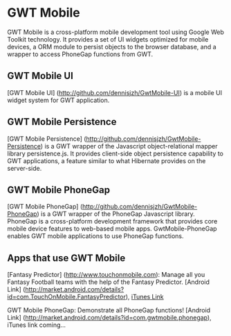 GWT Mobile
============

GWT Mobile is a cross-platform mobile development tool using Google Web Toolkit technology. It provides a set of UI widgets optimized for mobile devices, a ORM module to persist objects to the browser database, and a wrapper to access PhoneGap functions from GWT.

GWT Mobile UI
-------------

[GWT Mobile UI] (http://github.com/dennisjzh/GwtMobile-UI) is a mobile UI widget system for GWT application.

GWT Mobile Persistence
---------------------

[GWT Mobile Persistence] (http://github.com/dennisjzh/GwtMobile-Persistence) is a GWT wrapper of the Javascript object-relational mapper library persistence.js. It provides client-side object persistence capability to GWT applications, a feature similar to what Hibernate provides on the server-side.

GWT Mobile PhoneGap
------------------

[GWT Mobile PhoneGap] (http://github.com/dennisjzh/GwtMobile-PhoneGap) is a GWT wrapper of the PhoneGap Javascript library. PhoneGap is a cross-platform development framework that provides core mobile device features to web-based mobile apps. GwtMobile-PhoneGap enables GWT mobile applications to use PhoneGap functions.

Apps that use GWT Mobile
------------------------

[Fantasy Predictor] (http://www.touchonmobile.com): Manage all you Fantasy Football teams with the help of the Fantasy Predictor. 
[Android Link] (http://market.android.com/details?id=com.TouchOnMobile.FantasyPredictor), [iTunes Link](http://itunes.apple.com/us/app/fantasy-predictor/id405605997)

GWT Mobile PhoneGap: Demonstrate all PhoneGap functions!
[Android Link] (http://market.android.com/details?id=com.gwtmobile.phonegap), iTunes link coming... 


